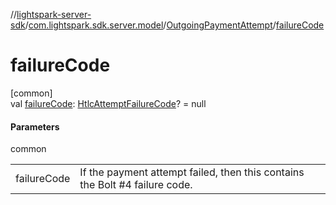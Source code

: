 //[lightspark-server-sdk](../../../index.md)/[com.lightspark.sdk.server.model](../index.md)/[OutgoingPaymentAttempt](index.md)/[failureCode](failure-code.md)

# failureCode

[common]\
val [failureCode](failure-code.md): [HtlcAttemptFailureCode](../-htlc-attempt-failure-code/index.md)? = null

#### Parameters

common

| | |
|---|---|
| failureCode | If the payment attempt failed, then this contains the Bolt #4 failure code. |
